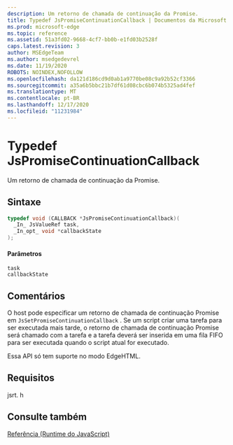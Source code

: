 ```yaml
---
description: Um retorno de chamada de continuação da Promise.
title: Typedef JsPromiseContinuationCallback | Documentos da Microsoft
ms.prod: microsoft-edge
ms.topic: reference
ms.assetid: 51a3fd02-9668-4cf7-bb0b-e1fd03b2528f
caps.latest.revision: 3
author: MSEdgeTeam
ms.author: msedgedevrel
ms.date: 11/19/2020
ROBOTS: NOINDEX,NOFOLLOW
ms.openlocfilehash: da121d186cd9d0ab1a9770be08c9a92b52cf3366
ms.sourcegitcommit: a35a6b5bbc21b7df61d08cbc6b074b5325ad4fef
ms.translationtype: MT
ms.contentlocale: pt-BR
ms.lasthandoff: 12/17/2020
ms.locfileid: "11231984"
---
```

# Typedef JsPromiseContinuationCallback

Um retorno de chamada de continuação da Promise.  
  
## Sintaxe  
  
```cpp  
typedef void (CALLBACK *JsPromiseContinuationCallback)(  
  _In_ JsValueRef task,  
  _In_opt_ void *callbackState  
);  
```  
  
#### Parâmetros  
 `task`  
  `callbackState`  
  
## Comentários  
 O host pode especificar um retorno de chamada de continuação Promise em `JsSetPromiseContinuationCallback` . Se um script criar uma tarefa para ser executada mais tarde, o retorno de chamada de continuação Promise será chamado com a tarefa e a tarefa deverá ser inserida em uma fila FIFO para ser executada quando o script atual for executado.  
  
 Essa API só tem suporte no modo EdgeHTML.  
  
## Requisitos  
 jsrt. h  
  
## Consulte também  
 [Referência (Runtime do JavaScript)](../chakra-hosting/reference-javascript-runtime.md)
